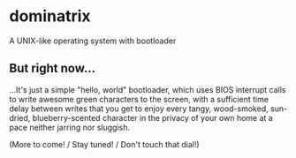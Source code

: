dominatrix
==========

A UNIX-like operating system with bootloader

But right now...
----------------

...It's just a simple "hello, world" bootloader, which uses BIOS interrupt calls to write awesome green characters to the screen, with a sufficient time delay between writes that you get to enjoy every tangy, wood-smoked, sun-dried, blueberry-scented character in the privacy of your own home at a pace neither jarring nor sluggish.

(More to come! / Stay tuned! / Don't touch that dial!)

